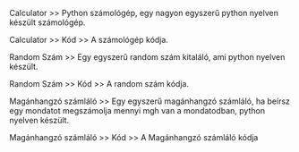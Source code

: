 Calculator >> Python számológép, egy nagyon egyszerű python nyelven készült számológép.

Calculator >> Kód >> A számológép kódja.

Random Szám >> Egy egyszerű random szám kitaláló, ami python nyelven készült.

Random Szám >> Kód >> A random szám kódja.

Magánhangzó számláló >> Egy egyszerű magánhangzó számláló, ha beírsz egy mondatot megszámolja mennyi mgh van a mondatodban, python nyelven készült.

Magánhangzó számláló >> Kód >> A Magánhangzó számláló kódja
